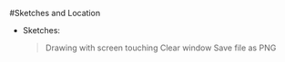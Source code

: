 #Sketches and Location

 - Sketches:

	> Drawing with screen touching
	> Clear window
	> Save file as PNG